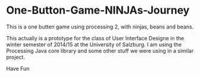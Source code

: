 # One-Button-Game-NINJAs-Journey
This is a one butten game using processing 2, with ninjas, beans and beans.

This actually is a prototype for the class of User Interface Designe in the winter semester of 2014/15 at the University of Salzburg. I am using the Processing Java core library and some other stuff we were using in a similar project.

Have Fun
